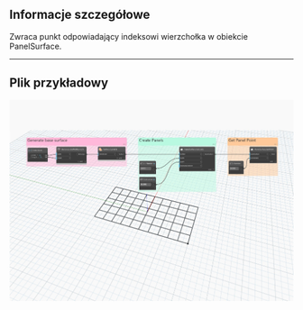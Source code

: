 ## Informacje szczegółowe
Zwraca punkt odpowiadający indeksowi wierzchołka w obiekcie PanelSurface.
___
## Plik przykładowy

![GetPoint](./Autodesk.DesignScript.Geometry.PanelSurface.GetPoint_img.jpg)
